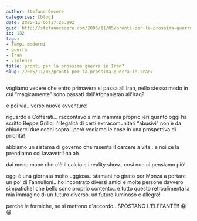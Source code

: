```yaml
---
author: Stefano Cecere
categories: [blog]
date: 2005-11-05T17:26:29Z
guid: http://stefanocecere.com/2005/11/05/pronti-per-la-prossima-guerra-in-iran/
id: 132
tags:
- Tempi moderni
- guerra
- Iran
- violenza
title: pronti per la prossima guerra in Iran?
slug: /2005/11/05/pronti-per-la-prossima-guerra-in-iran/
---
```


<img src='/wp-content/eski_iran.jpg' alt='' align='left' />vogliamo vedere che entro primavera si passa all'Iran, nello stesso modo in cui &#x201c;magicamente&#x201d; sono passati dall'Afghanistan all'Iraq?

e poi via.. verso nuove avventure!

riguardo a Cofferati… raccontavo a mia mamma proprio ieri quanto oggi ha scritto Beppe Grillo: l'illegalità di certi extracomunitari &#x201c;abusivi&#x201d; non è da chiuderci due occhi sopra.. però vediamo le cose in una prospettiva di priorità!
  
abbiamo un sistema di governo che rasenta il carcere a vita.. e noi ce la prendiamo coi lavavetri! ha ah

dai meno mane che c'è il calcio e i reality show.. cos&#xec; non ci pensiamo pi&#xf9;!

oggi è una giornata molto uggiosa.. stamani ho girato per Monza a portare un po' di Fannulloni.. ho incontrato diversi amici e molte persone davvero simpatiche! che bello sono proprio contento.. e tutto questo retroalimenta la mia immagine di un futuro diverso. un futuro luminoso e allegro!

perch&#xe9; le formiche, se si mettono d'accordo.. SPOSTANO L'ELEFANTE!! 😀 😀